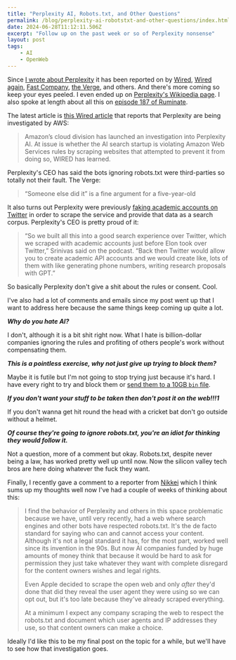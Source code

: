 ```yaml
---
title: "Perplexity AI, Robots.txt, and Other Questions"
permalink: /blog/perplexity-ai-robotstxt-and-other-questions/index.html
date: 2024-06-28T11:12:11.506Z
excerpt: "Follow up on the past week or so of Perplexity nonsense"
layout: post
tags:
    - AI
    - OpenWeb
---
```


Since [I wrote about Perplexity](https://rknight.me/blog/perplexity-ai-is-lying-about-its-user-agent/) it has been reported on by [Wired](https://www.wired.com/story/perplexity-is-a-bullshit-machine/), [Wired again](https://www.wired.com/story/perplexity-plagiarized-our-story-about-how-perplexity-is-a-bullshit-machine/), [Fast Company](https://www.fastcompany.com/91144894/perplexity-ai-ceo-aravind-srinivas-on-plagiarism-accusations?partner=rss&utm_source=feedly&utm_medium=feed&utm_campaign=rss+fastcompany&utm_content=rss), [the Verge](https://www.theverge.com/2024/6/27/24187405/perplexity-ai-twitter-lie-plagiarism), and others. And there's more coming so keep your eyes peeled. I even ended up on [Perplexity's Wikipedia page](https://en.wikipedia.org/wiki/Perplexity.ai#Use_of_content_from_media_outlets). I also spoke at length about all this on [episode 187 of Ruminate](https://ruminatepodcast.com/187/).

The latest article is [this Wired article](https://www.wired.com/story/aws-perplexity-bot-scraping-investigation/) that reports that Perplexity are being investigated by AWS:

> Amazon’s cloud division has launched an investigation into Perplexity AI. At issue is whether the AI search startup is violating Amazon Web Services rules by scraping websites that attempted to prevent it from doing so, WIRED has learned.

Perplexity's CEO has said the bots ignoring robots.txt were third-parties so totally not their fault. The Verge:

> “Someone else did it” is a fine argument for a five-year-old

It also turns out Perplexity were previously [faking academic accounts on Twitter](https://www.404media.co/perplexitys-origin-story-scraping-twitter-with-fake-academic-accounts/) in order to scrape the service and provide that data as a search corpus. Perplexity's CEO is pretty proud of it:

> “So we built all this into a good search experience over Twitter, which we scraped with academic accounts just before Elon took over Twitter,” Srinivas said on the podcast. “Back then Twitter would allow you to create academic API accounts and we would create like, lots of them with like generating phone numbers, writing research proposals with GPT.”

So basically Perplexity don't give a shit about the rules or consent. Cool.

I've also had a lot of comments and emails since my post went up that I want to address here because the same things keep coming up quite a lot.

**_Why do you hate AI?_**

I don't, although it is a bit shit right now. What I hate is billion-dollar companies ignoring the rules and profiting of others people's work without compensating them.

**_This is a pointless exercise, why not just give up trying to block them?_**

Maybe it is futile but I'm not going to stop trying just because it's hard. I have every right to try and block them or [send them to a 10GB `bin` file](https://social.lol/@robb/112687421287583132).

**_If you don't want your stuff to be taken then don't post it on the web!!!1_**

If you don't wanna get hit round the head with a cricket bat don't go outside without a helmet.

**_Of course they're going to ignore robots.txt, you're an idiot for thinking they would follow it._**

Not a question, more of a comment but okay. Robots.txt, despite never being a law, has worked pretty well up until now. Now the silicon valley tech bros are here doing whatever the fuck they want.

Finally, I recently gave a comment to a reporter from [Nikkei](https://nikkei.com) which I think sums up my thoughts well now I've had a couple of weeks of thinking about this:

> I find the behavior of Perplexity and others in this space problematic because we have, until very recently, had a web where search engines and other bots have respected robots.txt. It's the de facto standard for saying who can and cannot access your content. Although it's not a legal standard it has, for the most part, worked well since its invention in the 90s. But now AI companies funded by huge amounts of money think that because it would be hard to ask for permission they just take whatever they want with complete disregard for the content owners wishes and legal rights.
>
> Even Apple decided to scrape the open web and only _after_ they'd done that did they reveal the user agent they were using so we can opt out, but it's too late because they've already scraped everything.
>
> At a minimum I expect any company scraping the web to respect the robots.txt and document which user agents and IP addresses they use, so that content owners can make a choice.

Ideally I'd like this to be my final post on the topic for a while, but we'll have to see how that investigation goes.
